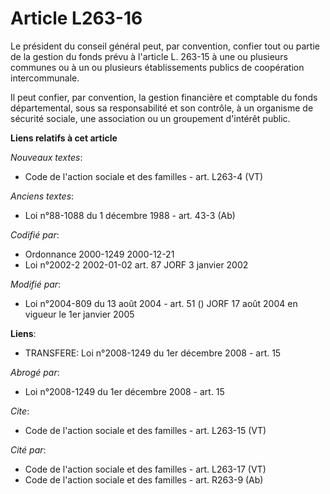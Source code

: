 # Article L263-16

Le président du conseil général peut, par convention, confier tout ou partie de la gestion du fonds prévu à l'article L.
263-15 à une ou plusieurs communes ou à un ou plusieurs établissements publics de coopération intercommunale. 

Il peut confier, par convention, la gestion financière et comptable du fonds départemental, sous sa responsabilité et son
contrôle, à un organisme de sécurité sociale, une association ou un groupement d'intérêt public.

**Liens relatifs à cet article**

_Nouveaux textes_:

  - Code de l'action sociale et des familles - art. L263-4 (VT)

_Anciens textes_:

  - Loi n°88-1088 du 1 décembre 1988 - art. 43-3 (Ab)

_Codifié par_:

  - Ordonnance 2000-1249 2000-12-21
  - Loi n°2002-2 2002-01-02 art. 87 JORF 3 janvier 2002

_Modifié par_:

  - Loi n°2004-809 du 13 août 2004 - art. 51 () JORF 17 août 2004 en vigueur le 1er janvier 2005

**Liens**:

  - TRANSFERE: Loi n°2008-1249 du 1er décembre 2008 - art. 15

_Abrogé par_:

  - Loi n°2008-1249 du 1er décembre 2008 - art. 15

_Cite_:

  - Code de l'action sociale et des familles - art. L263-15 (VT)

_Cité par_:

  - Code de l'action sociale et des familles - art. L263-17 (VT)
  - Code de l'action sociale et des familles - art. R263-9 (Ab)
